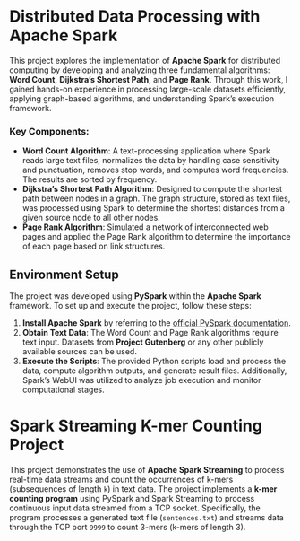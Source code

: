 # Distributed Data Processing with Apache Spark  

This project explores the implementation of **Apache Spark** for distributed computing by developing and analyzing three fundamental algorithms: **Word Count**, **Dijkstra’s Shortest Path**, and **Page Rank**. Through this work, I gained hands-on experience in processing large-scale datasets efficiently, applying graph-based algorithms, and understanding Spark’s execution framework.

### Key Components:
- **Word Count Algorithm**: A text-processing application where Spark reads large text files, normalizes the data by handling case sensitivity and punctuation, removes stop words, and computes word frequencies. The results are sorted by frequency.
- **Dijkstra’s Shortest Path Algorithm**: Designed to compute the shortest path between nodes in a graph. The graph structure, stored as text files, was processed using Spark to determine the shortest distances from a given source node to all other nodes.
- **Page Rank Algorithm**: Simulated a network of interconnected web pages and applied the Page Rank algorithm to determine the importance of each page based on link structures.

## Environment Setup  
The project was developed using **PySpark** within the **Apache Spark** framework. To set up and execute the project, follow these steps:

1. **Install Apache Spark** by referring to the [official PySpark documentation](https://spark.apache.org/docs/latest/api/python/getting_started/install.html).
2. **Obtain Text Data**: The Word Count and Page Rank algorithms require text input. Datasets from **Project Gutenberg** or any other publicly available sources can be used.
3. **Execute the Scripts**: The provided Python scripts load and process the data, compute algorithm outputs, and generate result files. Additionally, Spark’s WebUI was utilized to analyze job execution and monitor computational stages.

# Spark Streaming K-mer Counting Project  
 
This project demonstrates the use of **Apache Spark Streaming** to process real-time data streams and count the occurrences of k-mers (subsequences of length `k`) in text data. The project implements a **k-mer counting program** using PySpark and Spark Streaming to process continuous input data streamed from a TCP socket. Specifically, the program processes a generated text file (`sentences.txt`) and streams data through the TCP port `9999` to count 3-mers (k-mers of length 3).

